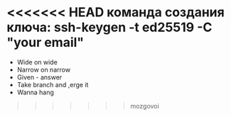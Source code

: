 <<<<<<< HEAD
команда создания ключа: ssh-keygen -t ed25519 -C "your email"
=======
- Wide on wide
- Narrow on narrow
- Given - answer
- Take branch and ,erge it 
- Wanna hang
>>>>>>> mozgovoi

